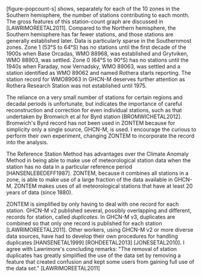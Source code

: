 [figure-popcount-s] shows, separately for each of the 10 zones in
the Southern hemisphere, the number of stations contributing to each
month. The gross features of this station-count graph are discussed in
[LAWRIMOREETAL2011]. Compared to the Northern hemisphere, the Southern
hemisphere has far fewer stations, and those stations are generally
established later. Data is particularly sparse in the Southernmost
zones. Zone 1 (53°S to 64°S) has no stations until the first decade of
the 1900s when Base Orcadas, WMO 88968, was established and Grytviken,
WMO 88903, was settled.  Zone 0 (64°S to 90°S) has no stations until
the 1940s when Faraday, now Vernadsky, WMO 89063, was settled and a
station identified as WMO 89062 and named Rothera starts reporting.
The station record for WMO89063 in GHCN-M deserves further attention as
Rothera Research Station was not established until 1975.

The reliance on a very small number of stations for certain
regions and decadal periods is unfortunate, but indicates the
importance of careful reconstruction and correction for even
individual stations, such as that undertaken by Bromwich et al
for Byrd station [BROMWICHETAL2012]. Bromwich's Byrd record has not
been used in ZONTEM because for simplicity only a single source,
GHCN-M, is used. I encourage the curious to perform their own
experiment, changing ZONTEM to incorporate the record into the
analysis.

The Reference Station Method has advantages over the Climate
Anomaly Method in being able to make use of meteorological station
data when the station has no data in a particular reference period
[HANSENLEBEDEFF1987]. ZONTEM, because it combines all stations in a
zone, is able to make use of a large fraction of the data available
in GHCN-M. ZONTEM makes uses of all meteorological stations that
have at least 20 years of data (since 1880).

ZONTEM is simplified by only having to deal with one record for
each station. GHCN-M v2 published several, possibly overlapping
and different, records for station, called *duplicates*. In
GHCN-M v3, duplicates are combined so that only one record is
published for each station [LAWRIMOREETAL2011]. Other workers,
using GHCN-M v2 or more diverse data sources, have had to
develop their own procedures for handling duplicates
[HANSENETAL1999] [ROHDEETAL2013] [JONESETAL2010]. I agree with
Lawrimore's concluding remarks: "The removal of
station duplicates has greatly simplified the use of the data
set by removing a feature that created confusion and kept
some users from gaining full use of the data set." [LAWRIMOREETAL2011]
